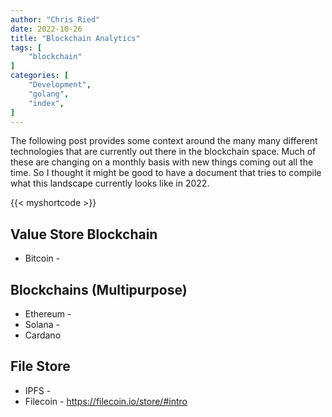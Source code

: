 ```yaml
---
author: "Chris Ried"
date: 2022-10-26
title: "Blockchain Analytics"
tags: [
    "blockchain"
]
categories: [
    "Development",
    "golang",
    "index",
]
---
```


The following post provides some context around the many many different technologies that are currently out there in the blockchain space. Much of these are changing on a monthly basis with new things coming out all the time. So I thought it might be good to have a document that tries to compile what this landscape currently looks like in 2022. 

{{< myshortcode >}}

## Value Store Blockchain 
* Bitcoin - 

## Blockchains (Multipurpose)
* Ethereum - 
* Solana - 
* Cardano 


## File Store
* IPFS - 
* Filecoin - https://filecoin.io/store/#intro
